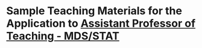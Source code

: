 # Sample Teaching Materials for the Application to [Assistant Professor of Teaching - MDS/STAT](https://www.stat.ubc.ca/assistant-professor-teaching-mdsstat)
